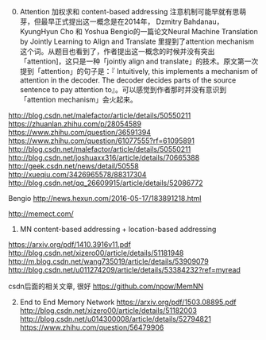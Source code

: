 0. Attention
加权求和
content-based addressing
注意机制可能早就有思萌芽，但最早正式提出这一概念是在2014年，  Dzmitry Bahdanau，KyungHyun Cho 和 Yoshua Bengio的一篇论文Neural Machine Translation by Jointly Learning to Align and Translate 里提到了attention mechanism这个词。从题目也看到了，作者提出这一概念的时候并没有突出「attention]，这只是一种「jointly align and translate」的技术。原文第一次提到「attention」的句子是：『 Intuitively, this implements a mechanism of attention in the decoder. The decoder decides parts of the source sentence to pay attention to』。可以感觉到作者那时并没有意识到「attention mechanism」会火起来。


http://blog.csdn.net/malefactor/article/details/50550211
https://zhuanlan.zhihu.com/p/28054589
https://www.zhihu.com/question/36591394
https://www.zhihu.com/question/61077555?rf=61095891
http://blog.csdn.net/malefactor/article/details/50550211
http://blog.csdn.net/joshuaxx316/article/details/70665388
http://geek.csdn.net/news/detail/50558
http://xueqiu.com/3426965578/88317304
http://blog.csdn.net/qq_26609915/article/details/52086772

Bengio
http://news.hexun.com/2016-05-17/183891218.html

http://memect.com/

1. MN
content-based addressing + location-based addressing

https://arxiv.org/pdf/1410.3916v11.pdf
  http://blog.csdn.net/xizero00/article/details/51181948
  http://m.blog.csdn.net/wang735019/article/details/53909079
  http://blog.csdn.net/u011274209/article/details/53384232?ref=myread

csdn后面的相关文章, 很好
https://github.com/npow/MemNN

2. End to End Memory Network
https://arxiv.org/pdf/1503.08895.pdf
  http://blog.csdn.net/xizero00/article/details/51182003
  http://blog.csdn.net/u014300008/article/details/52794821
  https://www.zhihu.com/question/56479906
